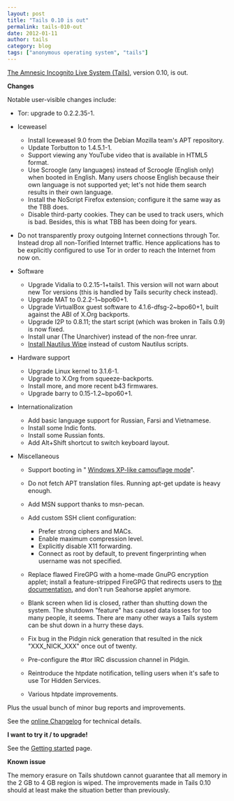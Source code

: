 ```yaml
---
layout: post
title: "Tails 0.10 is out"
permalink: tails-010-out
date: 2012-01-11
author: tails
category: blog
tags: ["anonymous operating system", "tails"]
---
```


[The Amnesic Incognito Live System (Tails)](https://tails.boum.org/), version 0.10, is out.

**Changes**

Notable user-visible changes include:

- Tor: upgrade to 0.2.2.35-1.
- Iceweasel
  - Install Iceweasel 9.0 from the Debian Mozilla team's APT repository.
  - Update Torbutton to 1.4.5.1-1.
  - Support viewing any YouTube video that is available in HTML5 format.
  - Use Scroogle (any languages) instead of Scroogle (English only) when booted in English. Many users choose English because their own language is not supported yet; let's not hide them search results in their own language.
  - Install the NoScript Firefox extension; configure it the same way as the TBB does.
  - Disable third-party cookies. They can be used to track users, which is bad. Besides, this is what TBB has been doing for years.

- Do not transparently proxy outgoing Internet connections through Tor. Instead drop all non-Torified Internet traffic. Hence applications has to be explicitly configured to use Tor in order to reach the Internet from now on.
- Software
  - Upgrade Vidalia to 0.2.15-1+tails1. This version will not warn about new Tor versions (this is handled by Tails security check instead).
  - Upgrade MAT to 0.2.2-1~bpo60+1.
  - Upgrade VirtualBox guest software to 4.1.6-dfsg-2~bpo60+1, built against the ABI of X.Org backports.
  - Upgrade I2P to 0.8.11; the start script (which was broken in Tails 0.9) is now fixed.
  - Install unar (The Unarchiver) instead of the non-free unrar.
  - [Install Nautilus Wipe](https://tails.boum.org/doc/encryption_and_privacy/secure_deletion/) instead of custom Nautilus scripts.

- Hardware support
  - Upgrade Linux kernel to 3.1.6-1.
  - Upgrade to X.Org from squeeze-backports.
  - Install more, and more recent b43 firmwares.
  - Upgrade barry to 0.15-1.2~bpo60+1.

- Internationalization
  - Add basic language support for Russian, Farsi and Vietnamese.
  - Install some Indic fonts.
  - Install some Russian fonts.
  - Add Alt+Shift shortcut to switch keyboard layout.

- Miscellaneous
  - Support booting in " [Windows XP-like camouflage mode](https://tails.boum.org/doc/first_steps/windows_theme/)".
  - Do not fetch APT translation files. Running apt-get update is heavy enough.
  - Add MSN support thanks to msn-pecan.
  - Add custom SSH client configuration:
    - Prefer strong ciphers and MACs.
    - Enable maximum compression level.
    - Explicitly disable X11 forwarding.
    - Connect as root by default, to prevent fingerprinting when username was not specified.

  - Replace flawed FireGPG with a home-made GnuPG encryption applet; install a feature-stripped FireGPG that redirects users to [the documentation](https://tails.boum.org/doc/encryption_and_privacy/FireGPG_susceptible_to_devastating_attacks/), and don't run Seahorse applet anymore.
  - Blank screen when lid is closed, rather than shutting down the system. The shutdown "feature" has caused data losses for too many people, it seems. There are many other ways a Tails system can be shut down in a hurry these days.
  - Fix bug in the Pidgin nick generation that resulted in the nick "XXX\_NICK\_XXX" once out of twenty.
  - Pre-configure the #tor IRC discussion channel in Pidgin.
  - Reintroduce the htpdate notification, telling users when it's safe to use Tor Hidden Services.
  - Various htpdate improvements.

Plus the usual bunch of minor bug reports and improvements.

See the [online Changelog](http://git.immerda.ch/?p=amnesia.git;a=blob_plain;f=debian/changelog;hb=refs/tags/0.10) for technical details.

**I want to try it / to upgrade!**

See the [Getting started](https://tails.boum.org/getting_started/) page.

**Known issue**

The memory erasure on Tails shutdown cannot guarantee that all memory in the 2 GB to 4 GB region is wiped. The improvements made in Tails 0.10 should at least make the situation better than previously.

